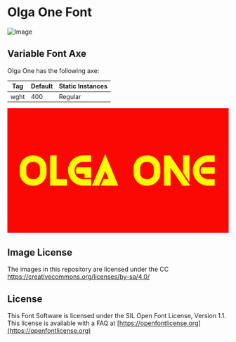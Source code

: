 # Olga One Font

![Image](documents/image3.png)

## Variable Font Axe

Olga One has the following axe:

  Tag | Default | Static Instances
--- | --- | ---
  wght | 400 | Regular

![Image](documents/image1.png)

## Image License
The images in this repository are licensed under the CC https://creativecommons.org/licenses/by-sa/4.0/

## License
This Font Software is licensed under the SIL Open Font License, Version 1.1.
This license is available with a FAQ at [https://openfontlicense.org](https://openfontlicense.org)
